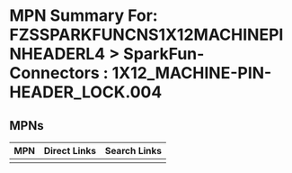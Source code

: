 



# MPN Summary For: FZSSPARKFUNCNS1X12MACHINEPINHEADERL4 > SparkFun-Connectors : 1X12_MACHINE-PIN-HEADER_LOCK.004

## MPNs
  

|MPN|Direct Links|Search Links|
| :--- | :--- | :--- |
||||

